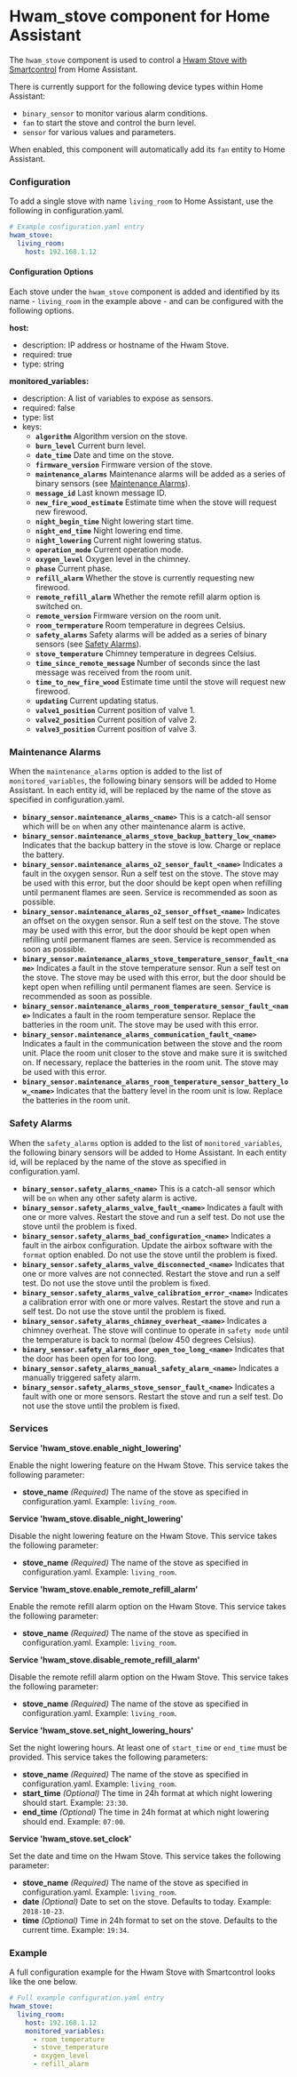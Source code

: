 # Hwam_stove component for Home Assistant

The `hwam_stove` component is used to control a [Hwam Stove with Smartcontrol](http://www.hwam.com/) from Home Assistant.

There is currently support for the following device types within Home Assistant:

- `binary_sensor` to monitor various alarm conditions.
- `fan` to start the stove and control the burn level.
- `sensor` for various values and parameters.

When enabled, this component will automatically add its `fan` entity to Home Assistant.


### Configuration

To add a single stove with name `living_room` to Home Assistant, use the following in configuration.yaml.
```yaml
# Example configuration.yaml entry
hwam_stove:
  living_room:
    host: 192.168.1.12
```

#### Configuration Options

Each stove under the `hwam_stove` component is added and identified by its name - `living_room` in the example above - and can be configured with the following options.
  
__host:__
- description: IP address or hostname of the Hwam Stove.
- required: true
- type: string

__monitored_variables:__
- description: A list of variables to expose as sensors.
- required: false
- type: list
- keys:
    - __`algorithm`__ Algorithm version on the stove.
    - __`burn_level`__ Current burn level.
    - __`date_time`__ Date and time on the stove.
    - __`firmware_version`__ Firmware version of the stove.
    - __`maintenance_alarms`__ Maintenance alarms will be added as a series of binary sensors (see [Maintenance Alarms](#maintenance-alarms)).
    - __`message_id`__ Last known message ID.
    - __`new_fire_wood_estimate`__ Estimate time when the stove will request new firewood.
    - __`night_begin_time`__ Night lowering start time.
    - __`night_end_time`__ Night lowering end time.
    - __`night_lowering`__ Current night lowering status.
    - __`operation_mode`__ Current operation mode.
    - __`oxygen_level`__ Oxygen level in the chimney.
    - __`phase`__ Current phase.
    - __`refill_alarm`__ Whether the stove is currently requesting new firewood.
    - __`remote_refill_alarm`__ Whether the remote refill alarm option is switched on.
    - __`remote_version`__ Firmware version on the room unit.
    - __`room_termperature`__ Room temperature in degrees Celsius.
    - __`safety_alarms`__ Safety alarms will be added as a series of binary sensors (see [Safety Alarms](#safety-alarms)).
    - __`stove_temperature`__ Chimney temperature in degrees Celsius.
    - __`time_since_remote_message`__ Number of seconds since the last message was received from the room unit.
    - __`time_to_new_fire_wood`__ Estimate time until the stove will request new firewood.
    - __`updating`__ Current updating status.
    - __`valve1_position`__ Current position of valve 1.
    - __`valve2_position`__ Current position of valve 2.
    - __`valve3_position`__ Current position of valve 3.


### Maintenance Alarms

When the `maintenance_alarms` option is added to the list of `monitored_variables`, the following binary sensors will be added to Home Assistant. In each entity id, <name> will be replaced by the name of the stove as specified in configuration.yaml.
- __`binary_sensor.maintenance_alarms_<name>`__ This is a catch-all sensor which will be `on` when any other maintenance alarm is active.
- __`binary_sensor.maintenance_alarms_stove_backup_battery_low_<name>`__ Indicates that the backup battery in the stove is low. Charge or replace the battery.
- __`binary_sensor.maintenance_alarms_o2_sensor_fault_<name>`__ Indicates a fault in the oxygen sensor. Run a self test on the stove. The stove may be used with this error, but the door should be kept open when refilling until permanent flames are seen. Service is recommended as soon as possible.
- __`binary_sensor.maintenance_alarms_o2_sensor_offset_<name>`__ Indicates an offset on the oxygen sensor. Run a self test on the stove. The stove may be used with this error, but the door should be kept open when refilling until permanent flames are seen. Service is recommended as soon as possible.
- __`binary_sensor.maintenance_alarms_stove_temperature_sensor_fault_<name>`__ Indicates a fault in the stove temperature sensor. Run a self test on the stove. The stove may be used with this error, but the door should be kept open when refilling until permanent flames are seen. Service is recommended as soon as possible.
- __`binary_sensor.maintenance_alarms_room_temperature_sensor_fault_<name>`__ Indicates a fault in the room temperature sensor. Replace the batteries in the room unit. The stove may be used with this error.
- __`binary_sensor.maintenance_alarms_communication_fault_<name>`__ Indicates a fault in the communication between the stove and the room unit. Place the room unit closer to the stove and make sure it is switched on. If necessary, replace the batteries in the room unit. The stove may be used with this error.
- __`binary_sensor.maintenance_alarms_room_temperature_sensor_battery_low_<name>`__ Indicates that the battery level in the room unit is low. Replace the batteries in the room unit.


### Safety Alarms

When the `safety_alarms` option is added to the list of `monitored_variables`, the following binary sensors will be added to Home Assistant. In each entity id, <name> will be replaced by the name of the stove as specified in configuration.yaml.
- __`binary_sensor.safety_alarms_<name>`__ This is a catch-all sensor which will be `on` when any other safety alarm is active.
- __`binary_sensor.safety_alarms_valve_fault_<name>`__ Indicates a fault with one or more valves. Restart the stove and run a self test. Do not use the stove until the problem is fixed.
- __`binary_sensor.safety_alarms_bad_configuration_<name>`__ Indicates a fault in the airbox configuration. Update the airbox software with the `format` option enabled. Do not use the stove until the problem is fixed.
- __`binary_sensor.safety_alarms_valve_disconnected_<name>`__ Indicates that one or more valves are not connected. Restart the stove and run a self test. Do not use the stove until the problem is fixed.
- __`binary_sensor.safety_alarms_valve_calibration_error_<name>`__ Indicates a calibration error with one or more valves. Restart the stove and run a self test. Do not use the stove until the problem is fixed.
- __`binary_sensor.safety_alarms_chimney_overheat_<name>`__ Indicates a chimney overheat. The stove will continue to operate in `safety mode` until the temperature is back to normal (below 450 degrees Celsius).
- __`binary_sensor.safety_alarms_door_open_too_long_<name>`__ Indicates that the door has been open for too long.
- __`binary_sensor.safety_alarms_manual_safety_alarm_<name>`__ Indicates a manually triggered safety alarm.
- __`binary_sensor.safety_alarms_stove_sensor_fault_<name>`__ Indicates a fault with one or more sensors. Restart the stove and run a self test. Do not use the stove until the problem is fixed.


### Services

__Service 'hwam_stove.enable_night_lowering'__

Enable the night lowering feature on the Hwam Stove.
This service takes the following parameter:
- __stove_name__ _(Required)_ The name of the stove as specified in configuration.yaml. Example: `living_room`.

__Service 'hwam_stove.disable_night_lowering'__

Disable the night lowering feature on the Hwam Stove.
This service takes the following parameter:
- __stove_name__ _(Required)_ The name of the stove as specified in configuration.yaml. Example: `living_room`.

__Service 'hwam_stove.enable_remote_refill_alarm'__

Enable the remote refill alarm option on the Hwam Stove.
This service takes the following parameter:
- __stove_name__ _(Required)_ The name of the stove as specified in configuration.yaml. Example: `living_room`.

__Service 'hwam_stove.disable_remote_refill_alarm'__

Disable the remote refill alarm option on the Hwam Stove.
This service takes the following parameter:
- __stove_name__ _(Required)_ The name of the stove as specified in configuration.yaml. Example: `living_room`.

__Service 'hwam_stove.set_night_lowering_hours'__

Set the night lowering hours. At least one of `start_time` or `end_time` must be provided.
This service takes the following parameters:
- __stove_name__ _(Required)_ The name of the stove as specified in configuration.yaml. Example: `living_room`.
- __start_time__ _(Optional)_ The time in 24h format at which night lowering should start. Example: `23:30`.
- __end_time__ _(Optional)_ The time in 24h format at which night lowering should end. Example: `07:00`.

__Service 'hwam_stove.set_clock'__

Set the date and time on the Hwam Stove.
This service takes the following parameter:
- __stove_name__ _(Required)_ The name of the stove as specified in configuration.yaml. Example: `living_room`.
- __date__ _(Optional)_ Date to set on the stove. Defaults to today. Example: `2018-10-23`.
- __time__ _(Optional)_ Time in 24h format to set on the stove. Defaults to the current time. Example: `19:34`.

### Example

A full configuration example for the Hwam Stove with Smartcontrol looks like the one below.

```yaml
# Full example configuration.yaml entry
hwam_stove:
  living_room:
    host: 192.168.1.12
    monitored_variables:
      - room_temperature
      - stove_temperature
      - oxygen_level
      - refill_alarm
```
